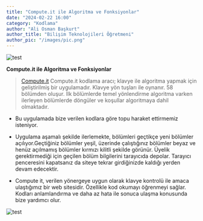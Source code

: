 ```yaml
---
title: "Compute.it ile Algoritma ve Fonksiyonlar"
date: "2024-02-22 16:00"
category: "Kodlama"
author: "Ali Osman Başkurt"
author_title: "Bilişim Teknolojileri Öğretmeni"
author_pic: "/images/pic.png"
---
```


![test](/images/compute-it.png)

**Compute.it ile Algoritma ve Fonksiyonlar**

> [Compute.it](https://compute-it.toxicode.fr) Compute.it kodlama aracı; klavye ile algoritma yapmak için geliştirilmiş bir uygulamadır. Klavye yön tuşları ile oynanır. 58 bölümden oluşur. İlk bölümlerde temel yönlendirme algoritma varken ilerleyen bölümlerde döngüler ve koşullar algoritmaya dahil
> olmaktadır.

- Bu uygulamada bize verilen kodlara göre topu haraket ettirmemiz isteniyor.

- Uygulama aşamalı şekilde ilerlemekte, bölümleri geçtikçe yeni bölümler açılıyor.Geçtiğiniz bölümler yeşil, üzerinde çalıştığınız bölümler beyaz ve henüz açılmamış bölümler kırmızı kilitli şekilde görünür. Üyelik gerektirmediği için geçilen bölüm bilgilerini tarayıcıda depolar. Tarayıcı penceresini kapatsanız da siteye tekrar girdiğinizde kaldığı yerden devam edecektir.

- Compute it, verilen yönergeye uygun olarak klavye kontrolü ile amaca ulaştığımız bir web sitesidir. Özellikle kod okumayı öğrenmeyi sağlar. Kodları anlamlandırma ve daha az hata ile sonuca ulaşma konusunda bize yardımcı olur.

![test](/images/compute2.png)

